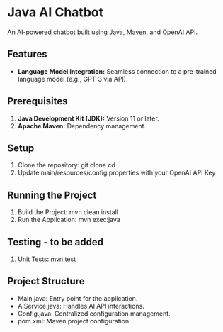 # Java AI Chatbot

An AI-powered chatbot built using Java, Maven, and OpenAI API.

## Features
- **Language Model Integration:** Seamless connection to a pre-trained language model (e.g., GPT-3 via API).

## Prerequisites
1. **Java Development Kit (JDK):** Version 11 or later.
2. **Apache Maven:** Dependency management.

## Setup
1. Clone the repository:
   git clone <repository-url>
   cd <project-directory>
2. Update main/resources/config.properties with your OpenAI API Key

## Running the Project
1. Build the Project:
   mvn clean install
2. Run the Application:
   mvn exec:java

## Testing - to be added
1. Unit Tests:
   mvn test

## Project Structure
- Main.java: Entry point for the application.
- AIService.java: Handles AI API interactions.
- Config.java: Centralized configuration management.
- pom.xml: Maven project configuration.
    